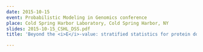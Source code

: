 ```yaml
---
date: 2015-10-15
event: Probabilistic Modeling in Genomics conference
place: Cold Spring Harbor Laboratory, Cold Spring Harbor, NY
slides: 2015-10-15_CSHL_DSS.pdf
title: 'Beyond the <i>E</i>-value: stratified statistics for protein domain prediction'

---
```


